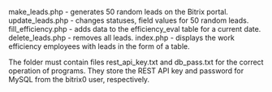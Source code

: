 make_leads.php - generates 50 random leads on the Bitrix portal.
update_leads.php - changes statuses, field values for 50 random leads.
fill_efficiency.php - adds data to the efficiency_eval table for a current date.
delete_leads.php - removes all leads.
index.php - displays the work efficiency employees with leads in the form of a table.

The folder must contain files rest_api_key.txt and db_pass.txt for the correct operation of programs. 
They store the REST API key and password for MySQL from the bitrix0 user, respectively.
